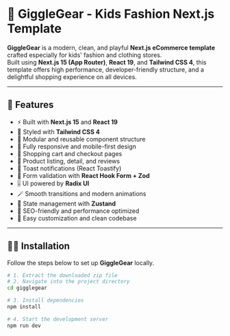 # 👕 GiggleGear - Kids Fashion Next.js Template

**GiggleGear** is a modern, clean, and playful **Next.js eCommerce template** crafted especially for kids' fashion and clothing stores.  
Built using **Next.js 15 (App Router)**, **React 19**, and **Tailwind CSS 4**, this template offers high performance, developer-friendly structure, and a delightful shopping experience on all devices.

---

## 🚀 Features

- ⚡ Built with **Next.js 15** and **React 19**
- 🎨 Styled with **Tailwind CSS 4**
- 🧱 Modular and reusable component structure
- 📱 Fully responsive and mobile-first design
- 🧺 Shopping cart and checkout pages
- 🌟 Product listing, detail, and reviews
- 🔔 Toast notifications (React Toastify)
- 🧩 Form validation with **React Hook Form + Zod**
- 🎚️ UI powered by **Radix UI**
- 🪄 Smooth transitions and modern animations
- 🧠 State management with **Zustand**
- 🌙 SEO-friendly and performance optimized
- 🔧 Easy customization and clean codebase

---

## 🧑‍💻 Installation

Follow the steps below to set up **GiggleGear** locally.

```bash
# 1. Extract the downloaded zip file
# 2. Navigate into the project directory
cd gigglegear

# 3. Install dependencies
npm install

# 4. Start the development server
npm run dev
